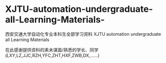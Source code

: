 # XJTU-automation-undergraduate-all-Learning-Materials-
西安交通大学自动化专业本科生全部学习资料 XJTU automation undergraduate all Learning Materials

在此感谢提供资料的素未谋面/熟悉的学长、同学 (LXY,LZ,JJC,RZH,YFC,ZHT,HXF,ZWB,DX,......)
